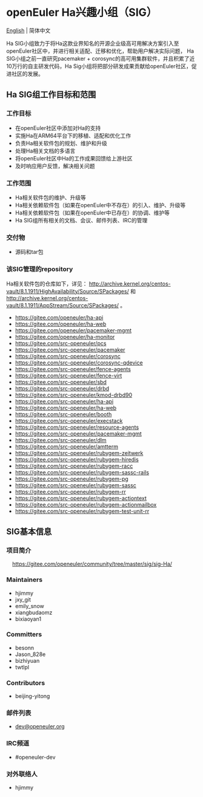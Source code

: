 # openEuler Ha兴趣小组（SIG）
[English](./sig-Ha.md) | 简体中文

Ha SIG小组致力于将Ha这款业界知名的开源企业级高可用解决方案引入至openEuler社区中，并进行相关适配、迁移和优化，帮助用户解决实际问题， Ha SIG小组之前一直研究pacemaker + corosync的高可用集群软件，并且积累了近10万行的自主研发代码，Ha Sig小组将把部分研发成果贡献给openEuler社区，促进社区的发展。


## Ha SIG组工作目标和范围

### 工作目标

- 在openEuler社区中添加对Ha的支持
- 实施Ha在ARM64平台下的移植、适配和优化工作
- 负责Ha相关软件包的规划、维护和升级
- 处理Ha相关文档的多语言
- 将openEuler社区中Ha的工作成果回馈给上游社区
- 及时响应用户反馈，解决相关问题


### 工作范围

- Ha相关软件包的维护、升级等
- Ha相关依赖软件包（如果在openEuler中不存在）的引入、维护、升级等
- Ha相关依赖软件包（如果在openEuler中已存在）的协调、维护等
- Ha SIG组所有相关的文档、会议、邮件列表、IRC的管理


### 交付物

- 源码和tar包


### 该SIG管理的repository

Ha相关软件包的仓库如下，详见： http://archive.kernel.org/centos-vault/8.1.1911/HighAvailability/Source/SPackages/ 和 http://archive.kernel.org/centos-vault/8.1.1911/AppStream/Source/SPackages/ 。

- https://gitee.com/openeuler/ha-api
- https://gitee.com/openeuler/ha-web
- https://gitee.com/openeuler/pacemaker-mgmt
- https://gitee.com/openeuler/ha-monitor
- https://gitee.com/src-openeuler/pcs
- https://gitee.com/src-openeuler/pacemaker
- https://gitee.com/src-openeuler/corosync
- https://gitee.com/src-openeuler/corosync-qdevice
- https://gitee.com/src-openeuler/fence-agents
- https://gitee.com/src-openeuler/fence-virt
- https://gitee.com/src-openeuler/sbd
- https://gitee.com/src-openeuler/drbd
- https://gitee.com/src-openeuler/kmod-drbd90
- https://gitee.com/src-openeuler/ha-api
- https://gitee.com/src-openeuler/ha-web
- https://gitee.com/src-openeuler/booth
- https://gitee.com/src-openeuler/execstack
- https://gitee.com/src-openeuler/resource-agents
- https://gitee.com/src-openeuler/pacemaker-mgmt
- https://gitee.com/src-openeuler/dlm
- https://gitee.com/src-openeuler/amtterm
- https://gitee.com/src-openeuler/rubygem-zeitwerk
- https://gitee.com/src-openeuler/rubygem-hiredis
- https://gitee.com/src-openeuler/rubygem-racc
- https://gitee.com/src-openeuler/rubygem-sassc-rails
- https://gitee.com/src-openeuler/rubygem-pg
- https://gitee.com/src-openeuler/rubygem-sassc
- https://gitee.com/src-openeuler/rubygem-rr
- https://gitee.com/src-openeuler/rubygem-actiontext
- https://gitee.com/src-openeuler/rubygem-actionmailbox
- https://gitee.com/src-openeuler/rubygem-test-unit-rr

## SIG基本信息

### 项目简介
    https://gitee.com/openeuler/community/tree/master/sig/sig-Ha/

### Maintainers
- hjimmy
- jxy_git
- emily_snow
- xiangbudaomz
- bixiaoyan1

### Committers
- besonn
- Jason_828e
- bizhiyuan
- twtlpl

### Contributors
- beijing-yitong

### 邮件列表
- dev@openeuler.org

### IRC频道
- #openeuler-dev

### 对外联络人
- hjimmy
